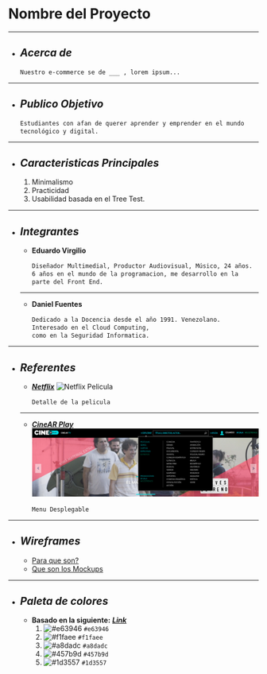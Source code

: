 # Nombre del Proyecto
___

+ ## ___Acerca de___
    ```
    Nuestro e-commerce se de ___ , lorem ipsum...
___

+ ## ___Publico Objetivo___
    ```
    Estudiantes con afan de querer aprender y emprender en el mundo tecnológico y digital.
___

+ ## ___Caracteristicas Principales___
    1. Minimalismo
    2. Practicidad
    3. Usabilidad basada en el Tree Test.
___

+ ## ___Integrantes___

    - __Eduardo Virgilio__

        ```
        Diseñador Multimedial, Productor Audiovisual, Músico, 24 años.
        6 años en el mundo de la programacion, me desarrollo en la parte del Front End.
    ___

    - __Daniel Fuentes__

        ```
        Dedicado a la Docencia desde el año 1991. Venezolano. Interesado en el Cloud Computing,
        como en la Seguridad Informatica.
___

+ ## ___Referentes___
    - [___Netflix___](https://www.netflix.com/ar/)
        ![Netflix Pelicula](https://miro.medium.com/max/3200/0*TNPMA2YfqilwqiZ5.)
        ```
        Detalle de la pelicula
    ___

    - [___CineAR Play___](https://play.cine.ar/bienvenida/)
        ![Captura](/Capturas/Captura.PNG)
        ```
        Menu Desplegable
___  

+ ## ___Wireframes___
    - [Para que son?](https://www.lucidchart.com/pages/es/que-es-un-wireframe-para-un-sitio-web#section_1)
    - [Que son los Mockups](https://es.ryte.com/wiki/Mockup)
___   

+ ## ___Paleta de colores___
    - __Basado en la siguiente:__ [___Link___](https://coolors.co/e63946-f1faee-a8dadc-457b9d-1d3557)
        1. ![#e63946](https://via.placeholder.com/15/e63946/000000?text=+) `#e63946`
        2. ![#f1faee](https://via.placeholder.com/15/f1faee/000000?text=+) `#f1faee`
        3. ![#a8dadc](https://via.placeholder.com/15/a8dadc/000000?text=+) `#a8dadc`
        4. ![#457b9d](https://via.placeholder.com/15/457b9d/000000?text=+) `#457b9d`
        5. ![#1d3557](https://via.placeholder.com/15/1d3557/000000?text=+) `#1d3557`